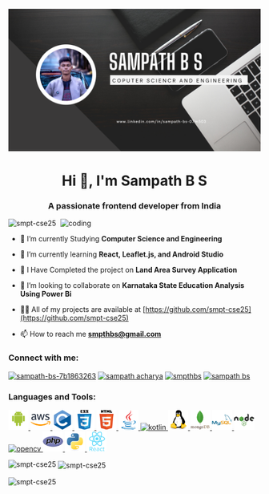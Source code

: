 <p align="center">
  <img src="https://github.com/smpt-cse25/Sampath-about-me/blob/main/Black%20Modern%20Vlogger%20YouTube%20Banner.png" alt="Banner" />
</p>

<h1 align="center">Hi 👋, I'm Sampath B S</h1>
<h3 align="center">A passionate frontend developer from India</h3>
<img align="right" alt="coding" width="400" src="https://www.gifcen.com/wp-content/uploads/2023/06/hacker-gif-3.gif">

<p align="left"> <img src="https://komarev.com/ghpvc/?username=smpt-cse25&label=Profile%20views&color=0e75b6&style=flat" alt="smpt-cse25" /> </p>

- 🔭 I’m currently Studying **Computer Science and Engineering**

- 🌱 I’m currently learning **React, Leaflet.js, and Android Studio**

- 👯 I Have Completed the project on **Land Area Survey Application**

- 🤝 I’m looking to collaborate on **Karnataka State Education Analysis Using Power Bi**

- 👨‍💻 All of my projects are available at [https://github.com/smpt-cse25](https://github.com/smpt-cse25)

- 📫 How to reach me **smpthbs@gmail.com**

<h3 align="left">Connect with me:</h3>
<p align="left">
<a href="https://linkedin.com/in/sampath-bs-7b1863263" target="blank"><img align="center" src="https://raw.githubusercontent.com/rahuldkjain/github-profile-readme-generator/master/src/images/icons/Social/linked-in-alt.svg" alt="sampath-bs-7b1863263" height="30" width="40" /></a>
<a href="https://fb.com/sampath acharya" target="blank"><img align="center" src="https://raw.githubusercontent.com/rahuldkjain/github-profile-readme-generator/master/src/images/icons/Social/facebook.svg" alt="sampath acharya" height="30" width="40" /></a>
<a href="https://instagram.com/smpthbs" target="blank"><img align="center" src="https://raw.githubusercontent.com/rahuldkjain/github-profile-readme-generator/master/src/images/icons/Social/instagram.svg" alt="smpthbs" height="30" width="40" /></a>
<a href="https://www.youtube.com/c/sampath bs" target="blank"><img align="center" src="https://raw.githubusercontent.com/rahuldkjain/github-profile-readme-generator/master/src/images/icons/Social/youtube.svg" alt="sampath bs" height="30" width="40" /></a>
</p>

<h3 align="left">Languages and Tools:</h3>
<p align="left"> <a href="https://developer.android.com" target="_blank" rel="noreferrer"> <img src="https://raw.githubusercontent.com/devicons/devicon/master/icons/android/android-original-wordmark.svg" alt="android" width="40" height="40"/> </a> <a href="https://aws.amazon.com" target="_blank" rel="noreferrer"> <img src="https://raw.githubusercontent.com/devicons/devicon/master/icons/amazonwebservices/amazonwebservices-original-wordmark.svg" alt="aws" width="40" height="40"/> </a> <a href="https://www.cprogramming.com/" target="_blank" rel="noreferrer"> <img src="https://raw.githubusercontent.com/devicons/devicon/master/icons/c/c-original.svg" alt="c" width="40" height="40"/> </a> <a href="https://www.w3schools.com/css/" target="_blank" rel="noreferrer"> <img src="https://raw.githubusercontent.com/devicons/devicon/master/icons/css3/css3-original-wordmark.svg" alt="css3" width="40" height="40"/> </a> <a href="https://www.w3.org/html/" target="_blank" rel="noreferrer"> <img src="https://raw.githubusercontent.com/devicons/devicon/master/icons/html5/html5-original-wordmark.svg" alt="html5" width="40" height="40"/> </a> <a href="https://www.java.com" target="_blank" rel="noreferrer"> <img src="https://raw.githubusercontent.com/devicons/devicon/master/icons/java/java-original.svg" alt="java" width="40" height="40"/> </a> <a href="https://kotlinlang.org" target="_blank" rel="noreferrer"> <img src="https://www.vectorlogo.zone/logos/kotlinlang/kotlinlang-icon.svg" alt="kotlin" width="40" height="40"/> </a> <a href="https://www.linux.org/" target="_blank" rel="noreferrer"> <img src="https://raw.githubusercontent.com/devicons/devicon/master/icons/linux/linux-original.svg" alt="linux" width="40" height="40"/> </a> <a href="https://www.mongodb.com/" target="_blank" rel="noreferrer"> <img src="https://raw.githubusercontent.com/devicons/devicon/master/icons/mongodb/mongodb-original-wordmark.svg" alt="mongodb" width="40" height="40"/> </a> <a href="https://www.mysql.com/" target="_blank" rel="noreferrer"> <img src="https://raw.githubusercontent.com/devicons/devicon/master/icons/mysql/mysql-original-wordmark.svg" alt="mysql" width="40" height="40"/> </a> <a href="https://nodejs.org" target="_blank" rel="noreferrer"> <img src="https://raw.githubusercontent.com/devicons/devicon/master/icons/nodejs/nodejs-original-wordmark.svg" alt="nodejs" width="40" height="40"/> </a> <a href="https://opencv.org/" target="_blank" rel="noreferrer"> <img src="https://www.vectorlogo.zone/logos/opencv/opencv-icon.svg" alt="opencv" width="40" height="40"/> </a> <a href="https://www.php.net" target="_blank" rel="noreferrer"> <img src="https://raw.githubusercontent.com/devicons/devicon/master/icons/php/php-original.svg" alt="php" width="40" height="40"/> </a> <a href="https://www.python.org" target="_blank" rel="noreferrer"> <img src="https://raw.githubusercontent.com/devicons/devicon/master/icons/python/python-original.svg" alt="python" width="40" height="40"/> </a> <a href="https://reactjs.org/" target="_blank" rel="noreferrer"> <img src="https://raw.githubusercontent.com/devicons/devicon/master/icons/react/react-original-wordmark.svg" alt="react" width="40" height="40"/> </a> </p>

<p><img align="left" src="https://github-readme-stats.vercel.app/api/top-langs?username=smpt-cse25&show_icons=true&locale=en&layout=compact" alt="smpt-cse25" /></p>

<p>&nbsp;<img align="center" src="https://github-readme-stats.vercel.app/api?username=smpt-cse25&show_icons=true&locale=en" alt="smpt-cse25" /></p>

<p><img align="center" src="https://github-readme-streak-stats.herokuapp.com/?user=smpt-cse25&" alt="smpt-cse25" /></p>
